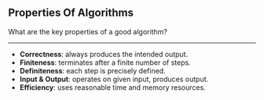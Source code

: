 ## Properties Of Algorithms

What are the key properties of a good algorithm?

---

- **Correctness**: always produces the intended output.  
- **Finiteness**: terminates after a finite number of steps.  
- **Definiteness**: each step is precisely defined.  
- **Input & Output**: operates on given input, produces output.  
- **Efficiency**: uses reasonable time and memory resources.

